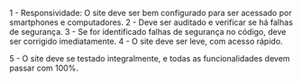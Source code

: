 1 - Responsividade: O site deve ser bem configurado para ser acessado por smartphones e computadores. 
2 - Deve ser auditado e verificar se há falhas de segurança.
3 - Se for identificado falhas de segurança no código, deve ser corrigido imediatamente.
4 - O site deve ser leve, com acesso rápido.

5 - O site deve se testado integralmente, e todas as funcionalidades devem passar com 100%.
